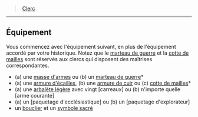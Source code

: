 ﻿---
!ClassEquipmentItem
Id: cleric_hd.md#Équipement
ParentLink: cleric_hd.md#clerc
Name: Équipement
ParentName: Clerc
NameLevel: 2
Attributes:
  Name: Équipement
  Markdown: >+
    ## <!--Name-->Équipement<!--/Name-->


    Vous commencez avec l'équipement suivant, en plus de l'équipement accordé par votre historique. Notez que le [marteau de guerre](hd_equipment_marteau_de_guerre.md) et la [cotte de mailles](hd_equipment_cotte_de_mailles.md) sont réservés aux clercs qui disposent des maîtrises correspondantes.


    * (a) une [masse d'armes](hd_equipment_masse_darmes.md) ou (b) un [marteau de guerre](hd_equipment_marteau_de_guerre.md)*

    * (a) une [armure d'écailles](hd_equipment_armure_decailles.md), (b) une [armure de cuir](hd_equipment_armure_de_cuir.md) ou (c) [cotte de mailles](hd_equipment_cotte_de_mailles.md)*

    * (a) une [arbalète légère](hd_equipment_arbalete_legere.md) avec vingt [carreaux] ou (b) n'importe quelle [arme courante]

    * (a) un [paquetage d'ecclésiastique] ou (b) un [paquetage d'explorateur]

    * un [bouclier](armor_hd.md#bouclier) et un [symbole sacré](hd_equipment_properties_symbole_sacre.md)

AttributesDictionary: >+
  Name: Équipement

  Markdown: >+

    ## <!--Name-->Équipement<!--/Name-->





    Vous commencez avec l'équipement suivant, en plus de l'équipement accordé par votre historique. Notez que le [marteau de guerre](hd_equipment_marteau_de_guerre.md) et la [cotte de mailles](hd_equipment_cotte_de_mailles.md) sont réservés aux clercs qui disposent des maîtrises correspondantes.





    * (a) une [masse d'armes](hd_equipment_masse_darmes.md) ou (b) un [marteau de guerre](hd_equipment_marteau_de_guerre.md)*



    * (a) une [armure d'écailles](hd_equipment_armure_decailles.md), (b) une [armure de cuir](hd_equipment_armure_de_cuir.md) ou (c) [cotte de mailles](hd_equipment_cotte_de_mailles.md)*



    * (a) une [arbalète légère](hd_equipment_arbalete_legere.md) avec vingt [carreaux] ou (b) n'importe quelle [arme courante]



    * (a) un [paquetage d'ecclésiastique] ou (b) un [paquetage d'explorateur]



    * un [bouclier](armor_hd.md#bouclier) et un [symbole sacré](hd_equipment_properties_symbole_sacre.md)



---
> [Clerc](hd_cleric.md)

---

## Équipement

Vous commencez avec l'équipement suivant, en plus de l'équipement accordé par votre historique. Notez que le [marteau de guerre](hd_equipment_marteau_de_guerre.md) et la [cotte de mailles](hd_equipment_cotte_de_mailles.md) sont réservés aux clercs qui disposent des maîtrises correspondantes.

* (a) une [masse d'armes](hd_equipment_masse_darmes.md) ou (b) un [marteau de guerre](hd_equipment_marteau_de_guerre.md)*
* (a) une [armure d'écailles](hd_equipment_armure_decailles.md), (b) une [armure de cuir](hd_equipment_armure_de_cuir.md) ou (c) [cotte de mailles](hd_equipment_cotte_de_mailles.md)*
* (a) une [arbalète légère](hd_equipment_arbalete_legere.md) avec vingt [carreaux] ou (b) n'importe quelle [arme courante]
* (a) un [paquetage d'ecclésiastique] ou (b) un [paquetage d'explorateur]
* un [bouclier](armor_hd.md#bouclier) et un [symbole sacré](hd_equipment_properties_symbole_sacre.md)

